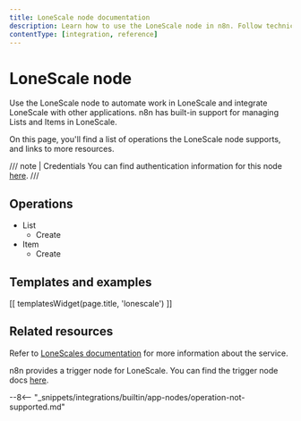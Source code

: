 ```yaml
---
title: LoneScale node documentation
description: Learn how to use the LoneScale node in n8n. Follow technical documentation to integrate LoneScale node into your workflows.
contentType: [integration, reference]
---
```


# LoneScale node

Use the LoneScale node to automate work in LoneScale and integrate LoneScale with other applications. n8n has built-in support for managing Lists and Items in LoneScale. 

On this page, you'll find a list of operations the LoneScale node supports, and links to more resources.

/// note | Credentials
You can find authentication information for this node [here](/integrations/builtin/credentials/lonescale.md).
///

## Operations

* List
	* Create
* Item
	* Create

## Templates and examples

<!-- see https://www.notion.so/n8n/Pull-in-templates-for-the-integrations-pages-37c716837b804d30a33b47475f6e3780 -->
[[ templatesWidget(page.title, 'lonescale') ]]

## Related resources

Refer to [LoneScales documentation](https://help-center.lonescale.com/en/articles/6454360-lonescale-public-api) for more information about the service.

n8n provides a trigger node for LoneScale. You can find the trigger node docs [here](/integrations/builtin/trigger-nodes/n8n-nodes-base.lonescaletrigger.md).

--8<-- "_snippets/integrations/builtin/app-nodes/operation-not-supported.md"

